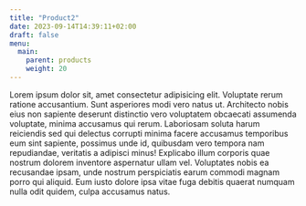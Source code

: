 ```yaml
---
title: "Product2"
date: 2023-09-14T14:39:11+02:00
draft: false
menu:
  main:
    parent: products
    weight: 20
---
```


Lorem ipsum dolor sit, amet consectetur adipisicing elit. Voluptate rerum ratione accusantium. Sunt asperiores modi vero natus ut. Architecto nobis eius non sapiente deserunt distinctio vero voluptatem obcaecati assumenda voluptate, minima accusamus qui rerum. Laboriosam soluta harum reiciendis sed qui delectus corrupti minima facere accusamus temporibus eum sint sapiente, possimus unde id, quibusdam vero tempora nam repudiandae, veritatis a adipisci minus! Explicabo illum corporis quae nostrum dolorem inventore aspernatur ullam vel. Voluptates nobis ea recusandae ipsam, unde nostrum perspiciatis earum commodi magnam porro qui aliquid. Eum iusto dolore ipsa vitae fuga debitis quaerat numquam nulla odit quidem, culpa accusamus natus.
